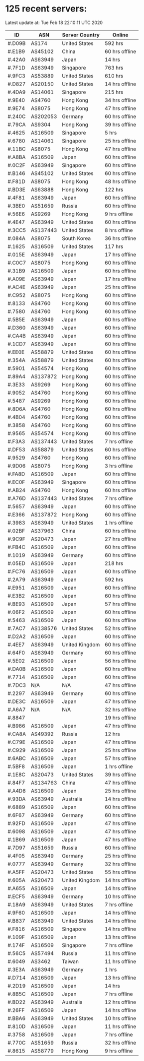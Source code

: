 # 125 recent servers:

Latest update at: Tue Feb 18 22:10:11 UTC 2020

| ID | ASN | Server Country | Online |
| -- | --- | -------------- | ------ |
| #.D09B | AS174 | United States | 592 hrs |
| #.E1B9 | AS45102 | China | 60 hrs offline |
| #.42A0 | AS63949 | Japan | 14 hrs |
| #.7F1D | AS63949 | Singapore | 763 hrs |
| #.9FC3 | AS53889 | United States | 610 hrs |
| #.D827 | AS20150 | United States | 14 hrs offline |
| #.4DA9 | AS14061 | Singapore | 215 hrs |
| #.9E40 | AS4760 | Hong Kong | 34 hrs offline |
| #.9E74 | AS8075 | Hong Kong | 47 hrs offline |
| #.240C | AS202053 | Germany | 60 hrs offline |
| #.79CA | AS9304 | Hong Kong | 39 hrs offline |
| #.4625 | AS16509 | Singapore | 5 hrs |
| #.6780 | AS14061 | Singapore | 25 hrs offline |
| #.11BC | AS8075 | Hong Kong | 47 hrs offline |
| #.A8BA | AS16509 | Japan | 60 hrs offline |
| #.0C2F | AS63949 | Singapore | 60 hrs offline |
| #.B146 | AS45102 | United States | 60 hrs offline |
| #.F81D | AS8075 | Hong Kong | 48 hrs offline |
| #.BD3E | AS63888 | Hong Kong | 122 hrs |
| #.4F81 | AS63949 | Japan | 60 hrs offline |
| #.3BE0 | AS51659 | Russia | 60 hrs offline |
| #.56E6 | AS9269 | Hong Kong | 9 hrs offline |
| #.4E47 | AS63949 | United States | 60 hrs offline |
| #.3CC5 | AS137443 | United States | 8 hrs offline |
| #.084A | AS8075 | South Korea | 36 hrs offline |
| #.1625 | AS16509 | United States | 117 hrs |
| #.015E | AS63949 | Japan | 17 hrs offline |
| #.C0C7 | AS8075 | Hong Kong | 60 hrs offline |
| #.31B9 | AS16509 | Japan | 60 hrs offline |
| #.A09E | AS63949 | Japan | 17 hrs offline |
| #.AC4E | AS63949 | Japan | 25 hrs offline |
| #.C952 | AS8075 | Hong Kong | 60 hrs offline |
| #.8133 | AS4760 | Hong Kong | 60 hrs offline |
| #.7580 | AS4760 | Hong Kong | 60 hrs offline |
| #.5B5E | AS63949 | Japan | 60 hrs offline |
| #.D360 | AS63949 | Japan | 60 hrs offline |
| #.CA4B | AS63949 | Japan | 60 hrs offline |
| #.1CD7 | AS63949 | Japan | 60 hrs offline |
| #.EE0E | AS58879 | United States | 60 hrs offline |
| #.354A | AS58879 | United States | 60 hrs offline |
| #.5901 | AS54574 | Hong Kong | 60 hrs offline |
| #.89A4 | AS137872 | Hong Kong | 60 hrs offline |
| #.3E33 | AS9269 | Hong Kong | 60 hrs offline |
| #.9052 | AS4760 | Hong Kong | 60 hrs offline |
| #.5487 | AS9269 | Hong Kong | 60 hrs offline |
| #.8D6A | AS4760 | Hong Kong | 60 hrs offline |
| #.4B04 | AS4760 | Hong Kong | 60 hrs offline |
| #.3858 | AS4760 | Hong Kong | 60 hrs offline |
| #.9565 | AS54574 | Hong Kong | 60 hrs offline |
| #.F3A3 | AS137443 | United States | 7 hrs offline |
| #.DF53 | AS58879 | United States | 60 hrs offline |
| #.9529 | AS4760 | Hong Kong | 60 hrs offline |
| #.9D06 | AS8075 | Hong Kong | 3 hrs offline |
| #.FA8D | AS16509 | Japan | 60 hrs offline |
| #.EC0F | AS63949 | Singapore | 60 hrs offline |
| #.AB24 | AS4760 | Hong Kong | 60 hrs offline |
| #.A76D | AS137443 | United States | 7 hrs offline |
| #.5657 | AS63949 | Japan | 60 hrs offline |
| #.E366 | AS137872 | Hong Kong | 60 hrs offline |
| #.3983 | AS63949 | United States | 1 hrs offline |
| #.02BF | AS37963 | China | 60 hrs offline |
| #.9C9F | AS20473 | Japan | 27 hrs offline |
| #.FB4C | AS16509 | Japan | 60 hrs offline |
| #.1019 | AS63949 | Germany | 60 hrs offline |
| #.05ED | AS16509 | Japan | 218 hrs |
| #.FC76 | AS16509 | Japan | 60 hrs offline |
| #.2A79 | AS63949 | Japan | 592 hrs |
| #.E951 | AS16509 | Japan | 60 hrs offline |
| #.E3B2 | AS16509 | Japan | 60 hrs offline |
| #.BE93 | AS16509 | Japan | 57 hrs offline |
| #.06F2 | AS16509 | Japan | 60 hrs offline |
| #.5463 | AS16509 | Japan | 60 hrs offline |
| #.7AC7 | AS138576 | United States | 52 hrs offline |
| #.D2A2 | AS16509 | Japan | 60 hrs offline |
| #.4EE7 | AS63949 | United Kingdom | 60 hrs offline |
| #.64F0 | AS63949 | Germany | 60 hrs offline |
| #.5E02 | AS16509 | Japan | 56 hrs offline |
| #.DA0B | AS16509 | Japan | 60 hrs offline |
| #.7714 | AS16509 | Japan | 60 hrs offline |
| #.7DC3 | N/A | N/A | 47 hrs offline |
| #.2297 | AS63949 | Germany | 60 hrs offline |
| #.DE3C | AS16509 | Japan | 47 hrs offline |
| #.A6A7 | N/A | N/A | 32 hrs offline |
| #.8847 |  |  | 19 hrs offline |
| #.B986 | AS16509 | Japan | 47 hrs offline |
| #.CA8A | AS49392 | Russia | 12 hrs |
| #.C79E | AS16509 | Japan | 47 hrs offline |
| #.C929 | AS16509 | Japan | 25 hrs offline |
| #.6ABC | AS16509 | Japan | 57 hrs offline |
| #.5BF8 | AS16509 | Japan | 1 hrs offline |
| #.1E8C | AS20473 | United States | 39 hrs offline |
| #.84F7 | AS134763 | China | 47 hrs offline |
| #.A4D8 | AS16509 | Japan | 25 hrs offline |
| #.93DA | AS63949 | Australia | 14 hrs offline |
| #.6889 | AS16509 | Japan | 60 hrs offline |
| #.6F67 | AS63949 | Germany | 60 hrs offline |
| #.92FD | AS16509 | Japan | 47 hrs offline |
| #.6098 | AS16509 | Japan | 47 hrs offline |
| #.1B69 | AS16509 | Japan | 47 hrs offline |
| #.7D97 | AS51659 | Russia | 60 hrs offline |
| #.4F05 | AS63949 | Germany | 25 hrs offline |
| #.0777 | AS63949 | Germany | 32 hrs offline |
| #.A5FF | AS20473 | United States | 55 hrs offline |
| #.605A | AS20473 | United Kingdom | 14 hrs offline |
| #.A655 | AS16509 | Japan | 14 hrs offline |
| #.ECF5 | AS63949 | Germany | 10 hrs offline |
| #.18A9 | AS63949 | United States | 7 hrs offline |
| #.9F60 | AS16509 | Japan | 14 hrs offline |
| #.B837 | AS63949 | United States | 14 hrs offline |
| #.F816 | AS16509 | Singapore | 14 hrs offline |
| #.109F | AS16509 | Japan | 13 hrs offline |
| #.174F | AS16509 | Singapore | 7 hrs offline |
| #.56C5 | AS57494 | Russia | 11 hrs offline |
| #.6049 | AS3462 | Taiwan | 11 hrs offline |
| #.3E3A | AS63949 | Germany | 1 hrs |
| #.D714 | AS16509 | Japan | 13 hrs offline |
| #.2D19 | AS16509 | Japan | 14 hrs |
| #.8B5C | AS16509 | Japan | 7 hrs offline |
| #.BD22 | AS63949 | Australia | 12 hrs offline |
| #.26FF | AS16509 | Japan | 14 hrs offline |
| #.BBA6 | AS63949 | United States | 10 hrs offline |
| #.810D | AS16509 | Japan | 11 hrs offline |
| #.3758 | AS16509 | Japan | 7 hrs offline |
| #.770C | AS51659 | Russia | 32 hrs offline |
| #.8615 | AS58779 | Hong Kong | 9 hrs offline |

